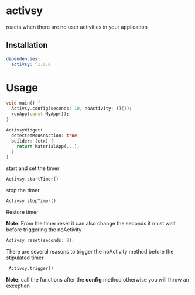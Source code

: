 # activsy
reacts when there are no user activities in your application

## Installation
```yaml
dependencies:
  activsy: ^1.0.0
```

# Usage

```dart
void main() {
  Activsy.config(seconds: 10, noActivity: (){});
  runApp(const MyApp());
}
```


```dart
ActivsyWidget(
  detectedMouseAction: true,
  builder: (ctx) {
    return MaterialApp(...);
  }
)
```
start and set the timer
```dart
Activsy.startTimer()
```
stop the timer
```dart
Activsy.stopTimer()
```
Restore timer

**Note**: From the timer reset it can also change the seconds it must wait before triggering the noActivity
```dart
Activsy.reset(seconds: 8);
```
There are several reasons to trigger the noActivity method before the stipulated timer
```dart
 Activsy.trigger()
```

**Note**: call the functions after the **config** method otherwise you will throw an exception

